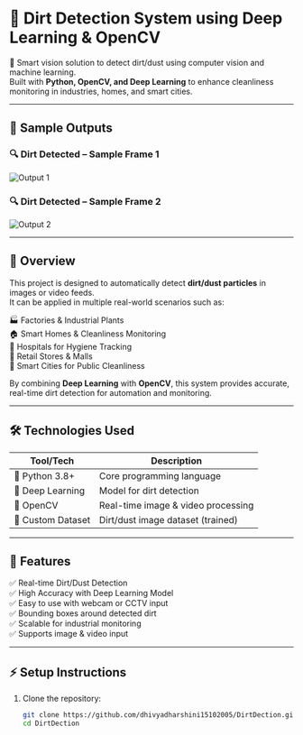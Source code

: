 # 🧹 Dirt Detection System using Deep Learning & OpenCV  

🚨 Smart vision solution to detect dirt/dust using computer vision and machine learning.  
Built with **Python, OpenCV, and Deep Learning** to enhance cleanliness monitoring in industries, homes, and smart cities.  

---

## 📸 Sample Outputs  
### 🔍 Dirt Detected – Sample Frame 1  
![Output 1](https://drive.google.com/uc?id=1bPwGYORACVdC2crfujoj5cDjHDqopdk-)  

### 🔍 Dirt Detected – Sample Frame 2  
![Output 2](https://drive.google.com/uc?id=1QI296qGvK21wMN5DoJHlhKs3P71R99bv)  

---

## 🧠 Overview  
This project is designed to automatically detect **dirt/dust particles** in images or video feeds.  
It can be applied in multiple real-world scenarios such as:  

🏭 Factories & Industrial Plants  
🏠 Smart Homes & Cleanliness Monitoring  
🏥 Hospitals for Hygiene Tracking  
🛒 Retail Stores & Malls  
🌆 Smart Cities for Public Cleanliness  

By combining **Deep Learning** with **OpenCV**, this system provides accurate, real-time dirt detection for automation and monitoring.  

---

## 🛠️ Technologies Used  

| Tool/Tech   | Description |
|-------------|-------------|
| 🐍 Python 3.8+ | Core programming language |
| 🧠 Deep Learning | Model for dirt detection |
| 🎥 OpenCV | Real-time image & video processing |
| 📁 Custom Dataset | Dirt/dust image dataset (trained) |

---

## 🚀 Features  
✅ Real-time Dirt/Dust Detection  
✅ High Accuracy with Deep Learning Model  
✅ Easy to use with webcam or CCTV input  
✅ Bounding boxes around detected dirt  
✅ Scalable for industrial monitoring  
✅ Supports image & video input  

---

## ⚡ Setup Instructions  
1. Clone the repository:
   ```bash
   git clone https://github.com/dhivyadharshini15102005/DirtDection.git
   cd DirtDection
